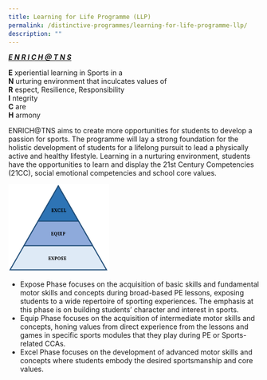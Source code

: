 ```yaml
---
title: Learning for Life Programme (LLP)
permalink: /distinctive-programmes/learning-for-life-programme-llp/
description: ""
---
```

<strong><u><i> E N R I C H @ T N S </i></u></strong>

**E** xperiential learning in Sports in a  <br>
**N** urturing environment that inculcates values of <br>
**R** espect, Resilience, Responsibility <br>
**I** ntegrity <br>
**C** are <br>
**H** armony

ENRICH@TNS aims to create more opportunities for students to develop a passion for sports. The programme will lay a strong foundation for the holistic development of students for a lifelong pursuit to lead a physically active and healthy lifestyle. Learning in a nurturing environment, students have the opportunities to learn and display the 21st Century Competencies (21CC), social emotional competencies and school core values.

<img src="/images/2019%20LLP%20Image.png" 
     style="width:40%">

* Expose Phase focuses on the acquisition of basic skills and fundamental motor skills and concepts during broad-based PE lessons, exposing students to a wide repertoire of sporting experiences. The emphasis at this phase is on building students’ character and interest in sports.
* Equip Phase focuses on the acquisition of intermediate motor skills and concepts, honing values from direct experience from the lessons and games in specific sports modules that they play during PE or Sports-related CCAs.
* Excel Phase focuses on the development of advanced motor skills and concepts where students embody the desired sportsmanship and core values.